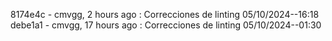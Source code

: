 8174e4c - cmvgg, 2 hours ago : Correcciones de linting 05/10/2024--16:18
debe1a1 - cmvgg, 17 hours ago : Correcciones de linting 05/10/2024--01:30